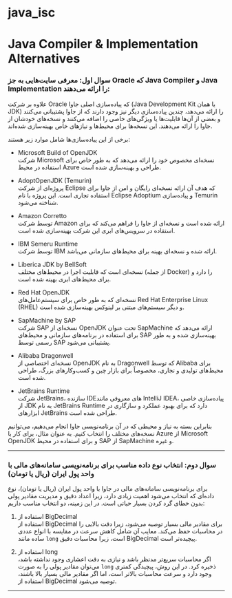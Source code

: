 # java_isc
# Java Compiler & Implementation Alternatives

### سوال اول: معرفی سایت‌هایی به جز Oracle که Java Compiler و Java Implementation را ارائه می‌دهند:

علاوه بر شرکت Oracle که پیاده‌سازی اصلی جاوا (Java Development Kit یا همان JDK) را ارائه می‌دهد، چندین پیاده‌سازی دیگر نیز وجود دارند که از جاوا پشتیبانی می‌کنند و بعضی از آن‌ها قابلیت‌ها یا ویژگی‌های خاصی را اضافه می‌کنند و نسخه‌های خودشان از جاوا را ارائه می‌دهند. این نسخه‌ها برای محیط‌ها و نیازهای خاص بهینه‌سازی شده‌اند. 

برخی از این پیاده‌سازی‌ها شامل موارد زیر هستند:

- Microsoft Build of OpenJDK  
  شرکت Microsoft نسخه‌ای مخصوص خود را ارائه می‌دهد که به طور خاص برای استفاده در محیط Azure طراحی و بهینه‌سازی شده است.

- AdoptOpenJDK (Temurin)  
  پروژه‌ای از شرکت Eclipse که هدف آن ارائه نسخه‌ای رایگان و امن از جاوا برای استفاده تجاری است. این پروژه با نام Eclipse Adoptium و پیاده‌سازی Temurin شناخته می‌شود.

- Amazon Corretto  
  توسط شرکت Amazon ارائه شده است و نسخه‌ای از جاوا را فراهم می‌کند که برای استفاده در سرویس‌های ابری این شرکت بهینه‌سازی شده است.

- IBM Semeru Runtime  
  توسط شرکت IBM ارائه شده و نسخه‌ای بهینه برای محیط‌های سازمانی می‌باشد.

- Liberica JDK by BellSoft  
  نسخه‌ای است که قابلیت اجرا در محیط‌های مختلف (از جمله Docker) را دارد و برای محیط‌های ابری بهینه شده است.

- Red Hat OpenJDK  
  نسخه‌ای که به طور خاص برای سیستم‌عامل‌های Red Hat Enterprise Linux (RHEL) و دیگر سیستم‌های مبتنی بر لینوکس بهینه‌سازی شده است.

- SapMachine by SAP  
  شرکت SAP نسخه‌ای از OpenJDK تحت عنوان SapMachine ارائه می‌دهد که برای استفاده در برنامه‌های سازمانی و محیط‌های SAP بهینه‌سازی شده و به طور رسمی توسط SAP پشتیبانی می‌شود.

- Alibaba Dragonwell  
  نسخه‌ای اختصاصی از OpenJDK به نام Dragonwell که توسط Alibaba برای محیط‌های تولیدی و تجاری، مخصوصاً برای بازار چین و کسب‌وکارهای بزرگ، طراحی شده است.

- JetBrains Runtime  
  شرکت JetBrains، سازنده IDEهای معروفی مانند IntelliJ IDEA، پیاده‌سازی خاصی از JDK به نام JetBrains Runtime دارد که برای بهبود عملکرد و سازگاری در ابزارهای JetBrains طراحی شده است.

بنابراین بسته به نیاز و محیطی که در آن برنامه‌نویسی جاوا انجام می‌دهیم، می‌توانیم نسخه‌های مختلف را انتخاب کنیم. به عنوان مثال، برای کار با Azure از Microsoft OpenJDK و برای استفاده در محیط SAP از SapMachine و غیره.

---

### سوال دوم: انتخاب نوع داده مناسب برای برنامه‌نویسی سامانه‌های مالی با واحد پول ایران (ریال یا تومان)

برای برنامه‌نویسی سامانه‌های مالی در جاوا با واحد پول ایران (ریال یا تومان)، نوع داده‌ای که انتخاب می‌شود اهمیت زیادی دارد، زیرا اعداد دقیق و مدیریت مقادیر پولی بدون خطای گرد کردن بسیار حیاتی است. در این زمینه، دو انتخاب مناسب داریم:

1. استفاده از BigDecimal  
   استفاده از BigDecimal برای مقادیر مالی بسیار توصیه می‌شود، زیرا دقت بالایی را در محاسبات حفظ می‌کند. معایب آن شامل کاهش سرعت در مقایسه با انواع عددی ساده مانند `long` است، زیرا محاسبات دقیق BigDecimal پیچیده‌تر است.

2. استفاده از long  
   اگر محاسبات سریع‌تر مدنظر باشد و نیازی به دقت اعشاری وجود نداشته باشد، می‌توان مقادیر پولی را به صورت `long` ذخیره کرد. در این روش، پیچیدگی کمتری وجود دارد و سرعت محاسبات بالاتر است، اما اگر مقادیر مالی بسیار بالا باشند، استفاده از BigDecimal توصیه می‌شود.

---


 
